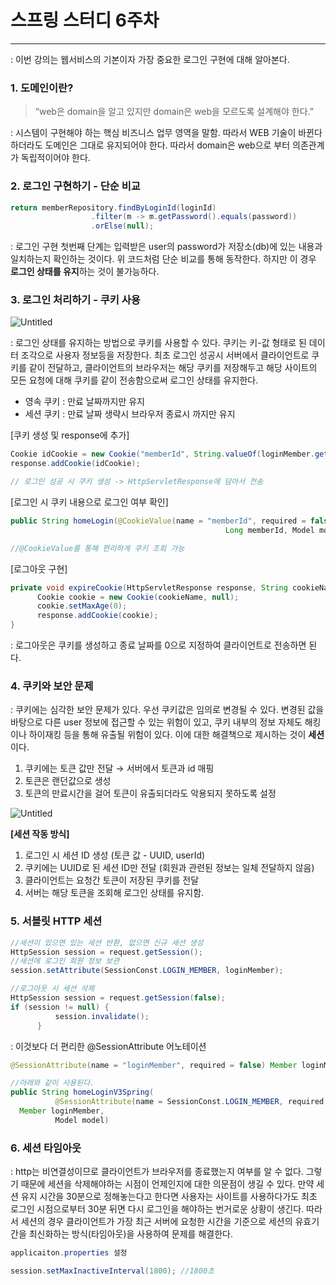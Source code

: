 # 스프링 스터디 6주차

---

: 이번 강의는 웹서비스의 기본이자 가장 중요한 로그인 구현에 대해 알아본다.

### 1. 도메인이란?

> “web은 domain을 알고 있지만 domain은 web을 모르도록 설계해야 한다.”
> 

: 시스템이 구현해야 하는 핵심 비즈니스 업무 영역을 말함. 따라서 WEB 기술이 바뀐다 하더라도 도메인은 그대로 유지되어야 한다. 따라서 domain은 web으로 부터 의존관계가 독립적이어야 한다.

### 2. 로그인 구현하기 - 단순 비교

```java
return memberRepository.findByLoginId(loginId)
                  .filter(m -> m.getPassword().equals(password))
                  .orElse(null);
```

: 로그인 구현 첫번째 단계는 입력받은 user의 password가 저장소(db)에 있는 내용과 일치하는지 확인하는 것이다. 위 코드처럼 단순 비교를 통해 동작한다. 하지만 이 경우 **로그인 상태를 유지**하는 것이 불가능하다.

### 3. 로그인 처리하기 - 쿠키 사용

![Untitled](%E1%84%89%E1%85%B3%E1%84%91%E1%85%B3%E1%84%85%E1%85%B5%E1%86%BC%20%E1%84%89%E1%85%B3%E1%84%90%E1%85%A5%E1%84%83%E1%85%B5%206%E1%84%8C%E1%85%AE%E1%84%8E%E1%85%A1%20259a86134a0247a4a789fffaf2e2eabd/Untitled.png)

: 로그인 상태를 유지하는 방법으로 쿠키를 사용할 수 있다. 쿠키는 키-값 형태로 된 데이터 조각으로 사용자 정보등을 저장한다. 최초 로그인 성공시 서버에서 클라이언트로 쿠키를 같이 전달하고, 클라이언트의 브라우저는 해당 쿠키를 저장해두고 해당 사이트의 모든 요청에 대해 쿠키를 같이 전송함으로써 로그인 상태를 유지한다.

- 영속 쿠키 : 만료 날짜까지만 유지
- 세션 쿠키 : 만료 날짜 생략시 브라우저 종료시 까지만 유지

[쿠키 생성 및 response에 추가]

```java
Cookie idCookie = new Cookie("memberId", String.valueOf(loginMember.getId()));
response.addCookie(idCookie);

// 로그인 성공 시 쿠키 생성 -> HttpServletResponse에 담아서 전송
```

[로그인 시 쿠키 내용으로 로그인 여부 확인]

```java
public String homeLogin(@CookieValue(name = "memberId", required = false) 
												Long memberId, Model model)

//@CookieValue를 통해 편리하게 쿠키 조회 가능
```

[로그아웃 구현]

```java
private void expireCookie(HttpServletResponse response, String cookieName) {
      Cookie cookie = new Cookie(cookieName, null);
      cookie.setMaxAge(0);
      response.addCookie(cookie);
}
```

: 로그아웃은 쿠키를 생성하고 종료 날짜를 0으로 지정하여 클라이언트로 전송하면 된다.

### 4. 쿠키와 보안 문제

: 쿠키에는 심각한 보안 문제가 있다. 우선 쿠키값은 임의로 변경될 수 있다. 변경된 값을 바탕으로 다른 user 정보에 접근할 수 있는 위험이 있고, 쿠키 내부의 정보 자체도 해킹이나 하이재킹 등을 통해 유출될 위험이 있다. 이에 대한 해결책으로 제시하는 것이 **세션**이다.

1. 쿠키에는 토큰 값만 전달 → 서버에서 토큰과 id 매핑
2. 토큰은 랜던값으로 생성
3. 토큰의 만료시간을 걸어 토큰이 유출되더라도 악용되지 못하도록 설정

![Untitled](%E1%84%89%E1%85%B3%E1%84%91%E1%85%B3%E1%84%85%E1%85%B5%E1%86%BC%20%E1%84%89%E1%85%B3%E1%84%90%E1%85%A5%E1%84%83%E1%85%B5%206%E1%84%8C%E1%85%AE%E1%84%8E%E1%85%A1%20259a86134a0247a4a789fffaf2e2eabd/Untitled%201.png)

**[세션 작동 방식]**

1. 로그인 시 세션 ID 생성 (토큰 값 - UUID, userId) 
2. 쿠키에는 UUID로 된 세션 ID만 전달 (회원과 관련된 정보는 일체 전달하지 않음)
3. 클라이언트는 요청간 토큰이 저장된 쿠키를 전달
4. 서버는 해당 토큰을 조회해 로그인 상태를 유지함.

### 5. 서블릿 HTTP 세션

```java
//세션이 있으면 있는 세션 반환, 없으면 신규 세션 생성
HttpSession session = request.getSession();
//세션에 로그인 회원 정보 보관
session.setAttribute(SessionConst.LOGIN_MEMBER, loginMember);

//로그아웃 시 세션 삭제
HttpSession session = request.getSession(false);
if (session != null) {
          session.invalidate();
      }
```

: 이것보다 더 편리한 @SessionAttribute 어노테이션

```java
@SessionAttribute(name = "loginMember", required = false) Member loginMember

//아래와 같이 사용된다.
public String homeLoginV3Spring(
          @SessionAttribute(name = SessionConst.LOGIN_MEMBER, required = false)
  Member loginMember,
          Model model)
```

### 6. 세션 타임아웃

: http는 비연결성이므로 클라이언트가 브라우저를 종료했는지 여부를 알 수 없다. 그렇기 때문에 세션을 삭제해야하는 시점이 언제인지에 대한 의문점이 생길 수 있다. 만약 세션 유지 시간을 30분으로 정해놓는다고 한다면 사용자는 사이트를 사용하다가도 최초 로그인 시점으로부터 30분 뒤면 다시 로그인을 해야하는 번거로운 상황이 생긴다. 따라서 세션의 경우 클라이언트가 가장 최근 서버에 요청한 시간을 기준으로 세션의 유효기간을 최신화하는 방식(타임아웃)을 사용하여 문제를 해결한다.

```java
applicaiton.properties 설정

session.setMaxInactiveInterval(1800); //1800초
```